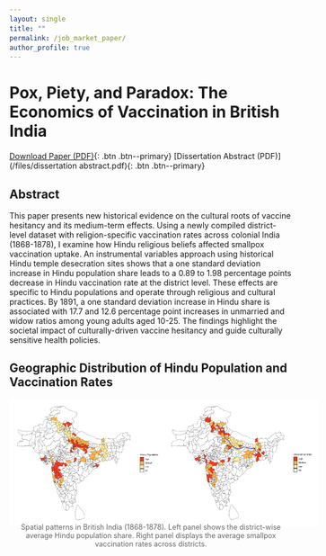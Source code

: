 ```yaml
---
layout: single
title: ""
permalink: /job_market_paper/
author_profile: true
---
```

# Pox, Piety, and Paradox: The Economics of Vaccination in British India
[Download Paper (PDF)](/files/JMP.pdf){: .btn .btn--primary}
[Dissertation Abstract (PDF)](/files/dissertation abstract.pdf){: .btn .btn--primary}

## Abstract

This paper presents new historical evidence on the cultural roots of vaccine hesitancy and its medium-term effects. Using a newly compiled district-level dataset with religion-specific vaccination rates across colonial India (1868-1878), I examine how Hindu religious beliefs affected smallpox vaccination uptake. An instrumental variables approach using historical Hindu temple desecration sites shows that a one standard deviation increase in Hindu population share leads to a 0.89 to 1.98 percentage points decrease in Hindu vaccination rate at the district level. These effects are specific to Hindu populations and operate through religious and cultural practices. By 1891, a one standard deviation increase in Hindu share is associated with 17.7 and 12.6 percentage point increases in unmarried and widow ratios among young adults aged 10-25. The findings highlight the societal impact of culturally-driven vaccine hesitancy and guide culturally sensitive health policies.

## Geographic Distribution of Hindu Population and Vaccination Rates

<div style="display: flex; justify-content: space-between; margin-bottom: 20px; max-width: 1200px; margin: 0 auto;">
    <div style="flex: 1; margin-right: 15px;">
        <img src="/images/hin_pop_share_plot.jpg" alt="Hindu Population Share" style="width: 120%; max-width: none;">
    </div>
    <div style="flex: 1; margin-left: 15px;">
        <img src="/images/vax_rate_plot.jpg" alt="Vaccination Rates" style="width: 120%; max-width: none;">
    </div>
</div>

<p style="font-size: 0.9em; text-align: center; margin-top: -10px; color: #666;">
Spatial patterns in British India (1868-1878). Left panel shows the district-wise average Hindu population share. Right panel displays the average smallpox vaccination rates across districts.
</p>